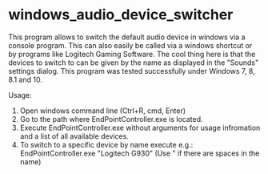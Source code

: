 # windows_audio_device_switcher
This program allows to switch the default audio device in windows via a console program. This can also easily be called via a windows shortcut or by programs like Logitech Gaming Software. The cool thing here is that the devices to switch to can be given by the name as displayed in the "Sounds" settings dialog.
This program was tested successfully under Windows 7, 8, 8.1 and 10.

Usage: 

1. Open windows command line (Ctrl+R, cmd, Enter)
2. Go to the path where EndPointController.exe is located.
3. Execute EndPointController.exe without arguments for usage infromation and a list of all available devices.
4. To switch to a specific device by name execute e.g.: EndPointController.exe "Logitech G930" (Use " if there are spaces in the name)
